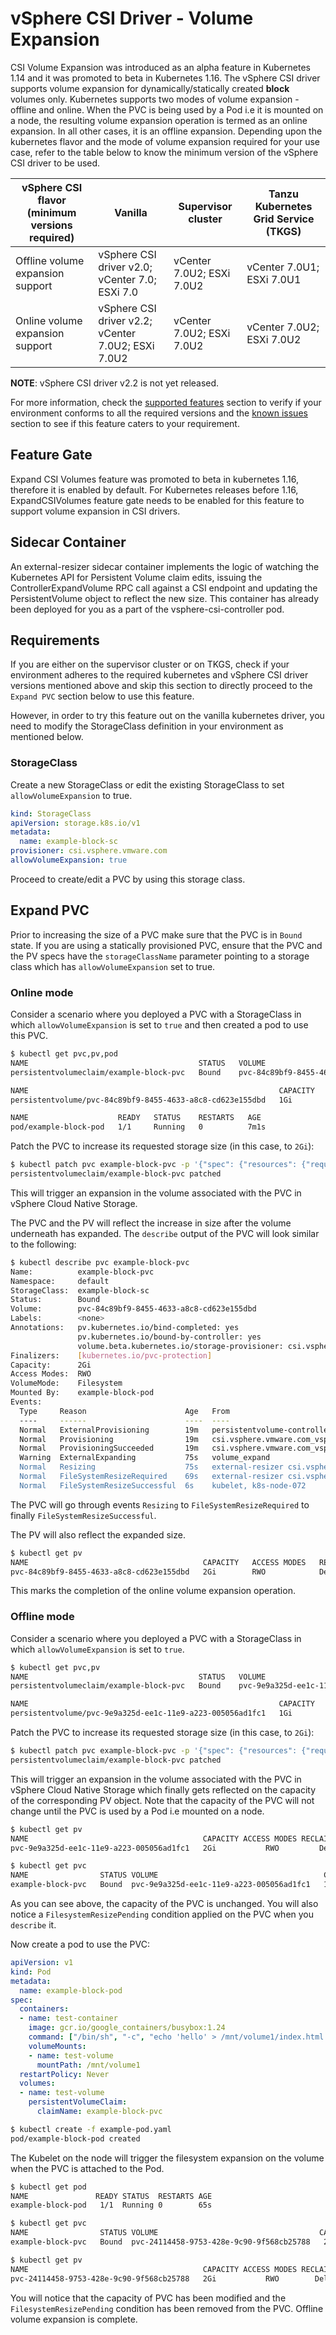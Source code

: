 # vSphere CSI Driver - Volume Expansion

CSI Volume Expansion was introduced as an alpha feature in Kubernetes 1.14 and it was promoted to beta in Kubernetes 1.16. The vSphere CSI driver supports volume expansion for dynamically/statically created **block** volumes only. Kubernetes supports two modes of volume expansion - offline and online. When the PVC is being used by a Pod i.e it is mounted on a node, the resulting volume expansion operation is termed as an online expansion. In all other cases, it is an offline expansion. Depending upon the kubernetes flavor and the mode of volume expansion required for your use case, refer to the table below to know the minimum version of the vSphere CSI driver to be used.

| vSphere CSI flavor    (minimum versions required)                                          | Vanilla                     |      Supervisor cluster                    | Tanzu Kubernetes Grid Service (TKGS) |
|-----------------------------------------------------|-----------------------------------|--------------------------------------|----------------------------|
| Offline volume expansion support                                               | vSphere CSI driver v2.0; vCenter 7.0; ESXi 7.0| vCenter 7.0U2; ESXi 7.0U2 | vCenter 7.0U1;  ESXi 7.0U1             |
|         Online volume expansion support                                            |    vSphere CSI driver v2.2; vCenter 7.0U2; ESXi 7.0U2           |    vCenter 7.0U2; ESXi 7.0U2                                  |     vCenter 7.0U2; ESXi 7.0U2                       |                       |

**NOTE**: vSphere CSI driver v2.2 is not yet released.

For more information, check the [supported features](../supported_features_matrix.md) section to verify if your environment conforms to all the required versions and the [known issues](../known_issues.md) section to see if this feature caters to your requirement.

## Feature Gate

Expand CSI Volumes feature was promoted to beta in kubernetes 1.16, therefore it is enabled by default. For Kubernetes releases before 1.16, ExpandCSIVolumes feature gate needs to be enabled for this feature to support volume expansion in CSI drivers.

## Sidecar Container

An external-resizer sidecar container implements the logic of watching the Kubernetes API for Persistent Volume claim edits, issuing the ControllerExpandVolume RPC call against a CSI endpoint and updating the PersistentVolume object to reflect the new size. This container has already been deployed for you as a part of the vsphere-csi-controller pod.

## Requirements

If you are either on the supervisor cluster or on TKGS, check if your environment adheres to the required kubernetes and vSphere CSI driver versions mentioned above and skip this section to directly proceed to the `Expand PVC` section below to use this feature.

However, in order to try this feature out on the vanilla kubernetes driver, you need to modify the StorageClass definition in your environment as mentioned below.

### StorageClass

Create a new StorageClass or edit the existing StorageClass to set `allowVolumeExpansion` to true.

```yaml
kind: StorageClass
apiVersion: storage.k8s.io/v1
metadata:
  name: example-block-sc
provisioner: csi.vsphere.vmware.com
allowVolumeExpansion: true
```

Proceed to create/edit a PVC by using this storage class.

## Expand PVC

Prior to increasing the size of a PVC make sure that the PVC is in `Bound` state. If you are using a statically provisioned PVC, ensure that the PVC and the PV specs have the `storageClassName` parameter pointing to a storage class which has `allowVolumeExpansion` set to true.

### Online mode

Consider a scenario where you deployed a PVC with a StorageClass in which `allowVolumeExpansion` is set to `true` and then created a pod to use this PVC.

```bash
$ kubectl get pvc,pv,pod
NAME                                      STATUS   VOLUME                                     CAPACITY   ACCESS MODES   STORAGECLASS           AGE
persistentvolumeclaim/example-block-pvc   Bound    pvc-84c89bf9-8455-4633-a8c8-cd623e155dbd   1Gi        RWO            example-block-sc       8m5s

NAME                                                        CAPACITY   ACCESS MODES   RECLAIM POLICY   STATUS   CLAIM                       STORAGECLASS           REASON   AGE
persistentvolume/pvc-84c89bf9-8455-4633-a8c8-cd623e155dbd   1Gi        RWO            Delete           Bound    default/example-block-pvc   example-block-sc                7m59s

NAME                    READY   STATUS    RESTARTS   AGE
pod/example-block-pod   1/1     Running   0          7m1s
```

Patch the PVC to increase its requested storage size (in this case, to `2Gi`):

```bash
$ kubectl patch pvc example-block-pvc -p '{"spec": {"resources": {"requests": {"storage": "2Gi"}}}}'
persistentvolumeclaim/example-block-pvc patched
```

This will trigger an expansion in the volume associated with the PVC in vSphere Cloud Native Storage.

The PVC and the PV will reflect the increase in size after the volume underneath has expanded. The `describe` output of the PVC will look similar to the following:

```bash
$ kubectl describe pvc example-block-pvc
Name:          example-block-pvc
Namespace:     default
StorageClass:  example-block-sc
Status:        Bound
Volume:        pvc-84c89bf9-8455-4633-a8c8-cd623e155dbd
Labels:        <none>
Annotations:   pv.kubernetes.io/bind-completed: yes
               pv.kubernetes.io/bound-by-controller: yes
               volume.beta.kubernetes.io/storage-provisioner: csi.vsphere.vmware.com
Finalizers:    [kubernetes.io/pvc-protection]
Capacity:      2Gi
Access Modes:  RWO
VolumeMode:    Filesystem
Mounted By:    example-block-pod
Events:
  Type     Reason                      Age   From                                                                                                Message
  ----     ------                      ----  ----                                                                                                -------
  Normal   ExternalProvisioning        19m   persistentvolume-controller                                                                         waiting for a volume to be created, either by external provisioner "csi.vsphere.vmware.com" or manually created by system administrator
  Normal   Provisioning                19m   csi.vsphere.vmware.com_vsphere-csi-controller-5d8c5c7d6-9r9kv_7adc4efc-10a6-4615-b90b-790032cc4569  External provisioner is provisioning volume for claim "default/example-block-pvc"
  Normal   ProvisioningSucceeded       19m   csi.vsphere.vmware.com_vsphere-csi-controller-5d8c5c7d6-9r9kv_7adc4efc-10a6-4615-b90b-790032cc4569  Successfully provisioned volume pvc-84c89bf9-8455-4633-a8c8-cd623e155dbd
  Warning  ExternalExpanding           75s   volume_expand                                                                                       Ignoring the PVC: didn't find a plugin capable of expanding the volume; waiting for an external controller to process this PVC.
  Normal   Resizing                    75s   external-resizer csi.vsphere.vmware.com                                                             External resizer is resizing volume pvc-84c89bf9-8455-4633-a8c8-cd623e155dbd
  Normal   FileSystemResizeRequired    69s   external-resizer csi.vsphere.vmware.com                                                             Require file system resize of volume on node
  Normal   FileSystemResizeSuccessful  6s    kubelet, k8s-node-072                                                                               MountVolume.NodeExpandVolume succeeded for volume "pvc-84c89bf9-8455-4633-a8c8-cd623e155dbd"
```

The PVC will go through events `Resizing` to `FileSystemResizeRequired` to finally `FileSystemResizeSuccessful`.

The PV will also reflect the expanded size.

```bash
$ kubectl get pv
NAME                                       CAPACITY   ACCESS MODES   RECLAIM POLICY   STATUS   CLAIM                       STORAGECLASS           REASON   AGE
pvc-84c89bf9-8455-4633-a8c8-cd623e155dbd   2Gi        RWO            Delete           Bound    default/example-block-pvc   example-block-sc                25m
```

This marks the completion of the online volume expansion operation.

### Offline mode

Consider a scenario where you deployed a PVC with a StorageClass in which `allowVolumeExpansion` is set to `true`.

```bash
$ kubectl get pvc,pv
NAME                                      STATUS   VOLUME                                     CAPACITY   ACCESS MODES   STORAGECLASS           AGE
persistentvolumeclaim/example-block-pvc   Bound    pvc-9e9a325d-ee1c-11e9-a223-005056ad1fc1   1Gi        RWO            example-block-sc       5m5s

NAME                                                        CAPACITY   ACCESS MODES   RECLAIM POLICY   STATUS   CLAIM                       STORAGECLASS           REASON   AGE
persistentvolume/pvc-9e9a325d-ee1c-11e9-a223-005056ad1fc1   1Gi        RWO            Delete           Bound    default/example-block-pvc   example-block-sc                5m18s
```

Patch the PVC to increase its requested storage size (in this case, to `2Gi`):

```bash
$ kubectl patch pvc example-block-pvc -p '{"spec": {"resources": {"requests": {"storage": "2Gi"}}}}'
persistentvolumeclaim/example-block-pvc patched
```

This will trigger an expansion in the volume associated with the PVC in vSphere Cloud Native Storage which finally gets reflected on the capacity of the corresponding PV object. Note that the capacity of the PVC will not change until the PVC is used by a Pod i.e mounted on a node.

```bash
$ kubectl get pv
NAME                                       CAPACITY ACCESS MODES RECLAIM POLICY STATUS   CLAIM                       STORAGECLASS           REASON AGE
pvc-9e9a325d-ee1c-11e9-a223-005056ad1fc1   2Gi           RWO         Delete     Bound    default/example-block-pvc   example-block-sc              6m44s

$ kubectl get pvc
NAME                STATUS VOLUME                                     CAPACITY ACCESS MODES   STORAGECLASS       AGE
example-block-pvc   Bound  pvc-9e9a325d-ee1c-11e9-a223-005056ad1fc1   1Gi           RWO       example-block-sc   6m57s
```

As you can see above, the capacity of the PVC is unchanged. You will also notice a `FilesystemResizePending` condition applied on the PVC when you `describe` it.

Now create a pod to use the PVC:

```yaml
apiVersion: v1
kind: Pod
metadata:
  name: example-block-pod
spec:
  containers:
  - name: test-container
    image: gcr.io/google_containers/busybox:1.24
    command: ["/bin/sh", "-c", "echo 'hello' > /mnt/volume1/index.html  && chmod o+rX /mnt /mnt/volume1/index.html && while true ; do sleep 2 ; done"]
    volumeMounts:
    - name: test-volume
      mountPath: /mnt/volume1
  restartPolicy: Never
  volumes:
  - name: test-volume
    persistentVolumeClaim:
      claimName: example-block-pvc
```

```bash
$ kubectl create -f example-pod.yaml
pod/example-block-pod created
```

The Kubelet on the node will trigger the filesystem expansion on the volume when the PVC is attached to the Pod.

```bash
$ kubectl get pod
NAME               READY STATUS  RESTARTS AGE
example-block-pod   1/1  Running 0        65s
```

```bash
$ kubectl get pvc
NAME                STATUS VOLUME                                    CAPACITY ACCESS MODES STORAGECLASS     AGE
example-block-pvc   Bound  pvc-24114458-9753-428e-9c90-9f568cb25788   2Gi         RWO      example-block-sc 2m12s

$ kubectl get pv
NAME                                       CAPACITY ACCESS MODES RECLAIM POLICY STATUS   CLAIM                     STORAGECLASS           REASON AGE
pvc-24114458-9753-428e-9c90-9f568cb25788   2Gi           RWO        Delete      Bound    default/example-block-pvc example-block-sc              2m3s
```

You will notice that the capacity of PVC has been modified and the `FilesystemResizePending` condition has been removed from the PVC. Offline volume expansion is complete.
